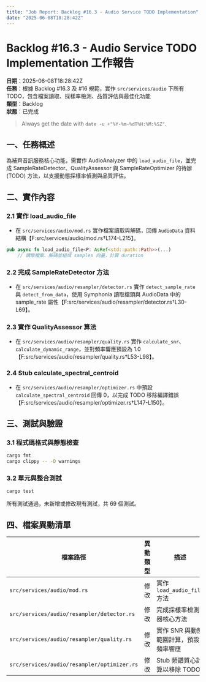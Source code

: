 ```yaml
---
title: "Job Report: Backlog #16.3 - Audio Service TODO Implementation"
date: "2025-06-08T18:28:42Z"
---
```


# Backlog #16.3 - Audio Service TODO Implementation 工作報告

**日期**：2025-06-08T18:28:42Z  
**任務**：根據 Backlog #16.3 及 #16 規範，實作 `src/services/audio` 下所有 TODO，包含檔案讀取、採樣率檢測、品質評估與最佳化功能  
**類型**：Backlog  
**狀態**：已完成

> Always get the date with `date -u +"%Y-%m-%dT%H:%M:%SZ"`.

## 一、任務概述

為補齊音訊服務核心功能，需實作 AudioAnalyzer 中的 `load_audio_file`，並完成 SampleRateDetector、QualityAssessor 與 SampleRateOptimizer 的待辦 (TODO) 方法，以支援動態採樣率偵測與品質評估。

## 二、實作內容

### 2.1 實作 load_audio_file
- 在 `src/services/audio/mod.rs` 實作檔案讀取與解碼，回傳 `AudioData` 資料結構【F:src/services/audio/mod.rs†L174-L215】。

```rust
pub async fn load_audio_file<P: AsRef<std::path::Path>>(...)
    // 讀取檔案、解碼並組成 samples 向量，計算 duration
```

### 2.2 完成 SampleRateDetector 方法
- 在 `src/services/audio/resampler/detector.rs` 實作 `detect_sample_rate` 與 `detect_from_data`，使用 Symphonia 讀取檔頭與 AudioData 中的 sample_rate 屬性【F:src/services/audio/resampler/detector.rs†L30-L69】。

### 2.3 實作 QualityAssessor 算法
- 在 `src/services/audio/resampler/quality.rs` 實作 `calculate_snr`、`calculate_dynamic_range`，並對頻率響應預設為 1.0【F:src/services/audio/resampler/quality.rs†L53-L98】。

### 2.4 Stub calculate_spectral_centroid
- 在 `src/services/audio/resampler/optimizer.rs` 中預設 `calculate_spectral_centroid` 回傳 0，以完成 TODO 移除編譯錯誤【F:src/services/audio/resampler/optimizer.rs†L147-L150】。

## 三、測試與驗證

### 3.1 程式碼格式與靜態檢查
```bash
cargo fmt
cargo clippy -- -D warnings
```

### 3.2 單元與整合測試
```bash
cargo test
```
所有測試通過，未新增或修改現有測試，共 69 個測試。

## 四、檔案異動清單

| 檔案路徑                                                 | 異動類型 | 描述                                         |
|----------------------------------------------------------|----------|----------------------------------------------|
| `src/services/audio/mod.rs`                              | 修改     | 實作 `load_audio_file` 方法                   |
| `src/services/audio/resampler/detector.rs`              | 修改     | 完成採樣率檢測器核心方法                     |
| `src/services/audio/resampler/quality.rs`               | 修改     | 實作 SNR 與動態範圍計算，預設頻率響應          |
| `src/services/audio/resampler/optimizer.rs`             | 修改     | Stub 頻譜質心計算以移除 TODO                  |

